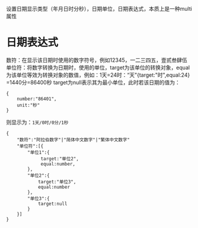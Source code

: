 设置日期显示类型（年月日时分秒），日期单位，日期表达式，本质上是一种multi属性

# 日期表达式

数符：在显示该日期时使用的数字符号，例如12345，一二三四五，壹贰叁肆伍
单位符：将数字转换为日期时，使用的单位，target为该单位的转换对象，equal为该单位等效为转换对象的数值，例如：1天=24时：“天"{target:"时",equal:24} =1440分=86400秒
target为null表示其为最小单位，此时若该日期的值为：

~~~
{
	number:"86401",
	unit:"秒"
}
~~~

则显示为：`1天/0时/0分/1秒`

~~~
{	
	"数符":"阿拉伯数字"|"简体中文数字"|"繁体中文数字"
	"单位符":[{
		"单位1":{
             target:"单位2",
             equal:number,
        },
        "单位2":{
        	target:"单位3",
        	equal:number
        },
        "单位3":{
        	target:null
        }
	}]
}
~~~

